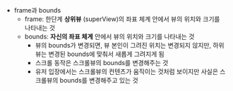 
- frame과 bounds
   - frame: 한단계 **상위뷰** (superView)의 좌표 체계 안에서 뷰의 위치와 크기를 나타내는 것 
   - bounds: **자신의 좌표 체계** 안에서 뷰의 위치와 크기를 나타내는 것 
       - 뷰의 bounds가 변경되면, 뷰 본인이 그려진 위치는 변경되지 않지만, 하위뷰는 변경된 bounds에 맞춰서 새롭게 그려지게 됨
     - 스크롤 동작은 스크롤뷰의 bounds를 변경해주는 것 
     - 유저 입장에서는 스크롤뷰의 컨텐츠가 움직이는 것처럼 보이지만 사실은 스크롤뷰의 bounds를 변경해주고 있는 것
